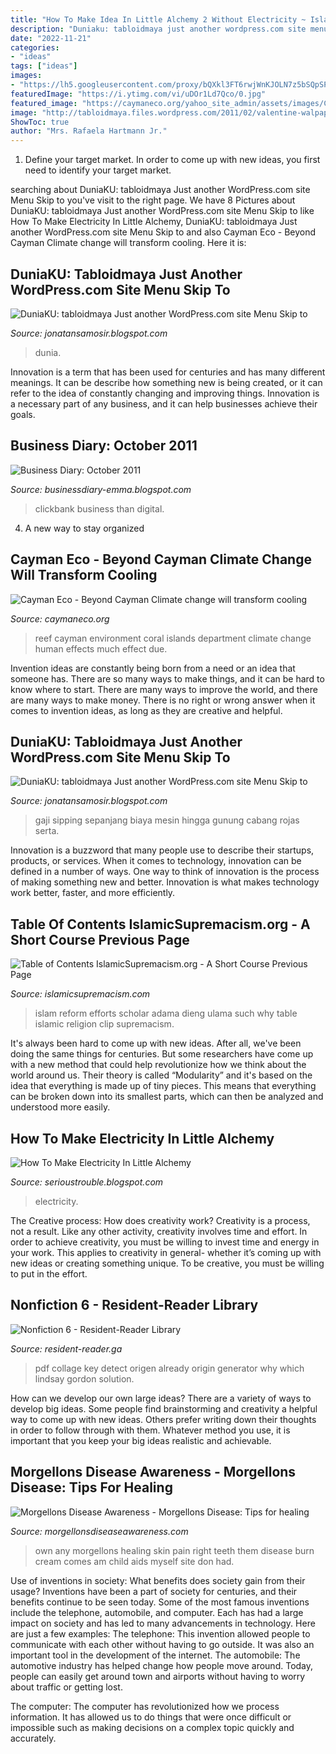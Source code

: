 ```yaml
---
title: "How To Make Idea In Little Alchemy 2 Without Electricity ~ Islam Reform Efforts Scholar Adama Dieng Ulama Such Why Table Islamic Religion Clip Supremacism"
description: "Duniaku: tabloidmaya just another wordpress.com site menu skip to"
date: "2022-11-21"
categories:
- "ideas"
tags: ["ideas"]
images:
- "https://lh5.googleusercontent.com/proxy/bQXkl3FT6rwjWnKJOLN7z5bSQpSPDiOXEy-CJqbBlI33QGovRHHAG6b9OWEXnTEYmjldYb1lAKM0LTQRW6yAblqkhyxVNxTuqJ6FjOaHPrUnxMB7gXJoYDKV2O0lu_5XdF8=s0-d"
featuredImage: "https://i.ytimg.com/vi/uDOr1Ld7Qco/0.jpg"
featured_image: "https://caymaneco.org/yahoo_site_admin/assets/images/Cayman-Islands-coral-reef-Photo-courtesy-Department-of-Environment.4192127_std.jpg"
image: "http://tabloidmaya.files.wordpress.com/2011/02/valentine-walpapers-19.jpg"
ShowToc: true
author: "Mrs. Rafaela Hartmann Jr."
---
```



1. Define your target market. In order to come up with new ideas, you first need to identify your target market.

	

		
searching about DuniaKU: tabloidmaya Just another WordPress.com site Menu Skip to you've visit to the right page. We have 8 Pictures about DuniaKU: tabloidmaya Just another WordPress.com site Menu Skip to like How To Make Electricity In Little Alchemy, DuniaKU: tabloidmaya Just another WordPress.com site Menu Skip to and also Cayman Eco - Beyond Cayman Climate change will transform cooling. Here it is:
		
    
## DuniaKU: Tabloidmaya Just Another WordPress.com Site Menu Skip To

<img loading=lazy src="http://tabloidmaya.files.wordpress.com/2011/02/valentine-walpapers-19.jpg" onerror="this.onerror=null;this.src='https://tse2.mm.bing.net/th?id=OIP.WrTD9gZ4x3eGz_B3BWwd4QHaEo&amp;pid=15.1';" alt="DuniaKU: tabloidmaya Just another WordPress.com site Menu Skip to">

_Source: jonatansamosir.blogspot.com_

>dunia. 

	

Innovation is a term that has been used for centuries and has many different meanings. It can be describe how something new is being created, or it can refer to the idea of constantly changing and improving things. Innovation is a necessary part of any business, and it can help businesses achieve their goals.

    
## Business Diary: October 2011

<img loading=lazy src="http://4.bp.blogspot.com/-4WzpXvZ791c/Tq5HhN0fqLI/AAAAAAAAFFo/d9KLT5W1mZY/s1600/Clickbank-Tips.png" onerror="this.onerror=null;this.src='https://tse4.mm.bing.net/th?id=OIP.qJX623JW1C7AXK9BxoI6iQAAAA&amp;pid=15.1';" alt="Business Diary: October 2011">

_Source: businessdiary-emma.blogspot.com_

>clickbank business than digital. 

	

4. A new way to stay organized

    
## Cayman Eco - Beyond Cayman Climate Change Will Transform Cooling

<img loading=lazy src="https://caymaneco.org/yahoo_site_admin/assets/images/Cayman-Islands-coral-reef-Photo-courtesy-Department-of-Environment.4192127_std.jpg" onerror="this.onerror=null;this.src='https://tse4.mm.bing.net/th?id=OIP.dWyDsZ1crtsDFUXNktI3XwAAAA&amp;pid=15.1';" alt="Cayman Eco - Beyond Cayman Climate change will transform cooling">

_Source: caymaneco.org_

>reef cayman environment coral islands department climate change human effects much effect due. 

	

Invention ideas are constantly being born from a need or an idea that someone has. There are so many ways to make things, and it can be hard to know where to start. There are many ways to improve the world, and there are many ways to make money. There is no right or wrong answer when it comes to invention ideas, as long as they are creative and helpful.

    
## DuniaKU: Tabloidmaya Just Another WordPress.com Site Menu Skip To

<img loading=lazy src="https://lh5.googleusercontent.com/proxy/bQXkl3FT6rwjWnKJOLN7z5bSQpSPDiOXEy-CJqbBlI33QGovRHHAG6b9OWEXnTEYmjldYb1lAKM0LTQRW6yAblqkhyxVNxTuqJ6FjOaHPrUnxMB7gXJoYDKV2O0lu_5XdF8=s0-d" onerror="this.onerror=null;this.src='https://tse2.mm.bing.net/th?id=OIP.bia4AZ36Gvoib6L6V6XPuAHaFj&amp;pid=15.1';" alt="DuniaKU: tabloidmaya Just another WordPress.com site Menu Skip to">

_Source: jonatansamosir.blogspot.com_

>gaji sipping sepanjang biaya mesin hingga gunung cabang rojas serta. 

	

Innovation is a buzzword that many people use to describe their startups, products, or services. When it comes to technology, innovation can be defined in a number of ways. One way to think of innovation is the process of making something new and better. Innovation is what makes technology work better, faster, and more efficiently.

    
## Table Of Contents IslamicSupremacism.org - A Short Course Previous Page

<img loading=lazy src="http://islamicsupremacism.com/Efforts_To_Reform_Islam_files/imgres.jpg" onerror="this.onerror=null;this.src='https://tse2.mm.bing.net/th?id=OIP.3RapkIv99Xvro-94jWUV-QAAAA&amp;pid=15.1';" alt="Table of Contents IslamicSupremacism.org - A Short Course Previous Page">

_Source: islamicsupremacism.com_

>islam reform efforts scholar adama dieng ulama such why table islamic religion clip supremacism. 

	

It's always been hard to come up with new ideas. After all, we've been doing the same things for centuries. But some researchers have come up with a new method that could help revolutionize how we think about the world around us. Their theory is called “Modularity” and it's based on the idea that everything is made up of tiny pieces. This means that everything can be broken down into its smallest parts, which can then be analyzed and understood more easily.

    
## How To Make Electricity In Little Alchemy

<img loading=lazy src="https://i.ytimg.com/vi/uDOr1Ld7Qco/0.jpg" onerror="this.onerror=null;this.src='https://tse4.mm.bing.net/th?id=OIP.KELoXubxUtE7agkw_ivETgHaFj&amp;pid=15.1';" alt="How To Make Electricity In Little Alchemy">

_Source: serioustrouble.blogspot.com_

>electricity. 

	

The Creative process: How does creativity work?
Creativity is a process, not a result. Like any other activity, creativity involves time and effort. In order to achieve creativity, you must be willing to invest time and energy in your work. This applies to creativity in general- whether it’s coming up with new ideas or creating something unique. To be creative, you must be willing to put in the effort.

    
## Nonfiction 6 - Resident-Reader Library

<img loading=lazy src="https://images-na.ssl-images-amazon.com/images/I/51AlOnB5M0L._SX326_BO1,204,203,200_.jpg" onerror="this.onerror=null;this.src='https://tse1.mm.bing.net/th?id=OIP.xT67t1TWZG3M2exoQ845wAAAAA&amp;pid=15.1';" alt="Nonfiction 6 - Resident-Reader Library">

_Source: resident-reader.ga_

>pdf collage key detect origen already origin generator why which lindsay gordon solution. 

	

How can we develop our own large ideas?
There are a variety of ways to develop big ideas. Some people find brainstorming and creativity a helpful way to come up with new ideas. Others prefer writing down their thoughts in order to follow through with them. Whatever method you use, it is important that you keep your big ideas realistic and achievable.

    
## Morgellons Disease Awareness - Morgellons Disease: Tips For Healing

<img loading=lazy src="http://morgellonsdiseaseawareness.com/yahoo_site_admin/assets/images/cnhealing2.255125058_std.jpg" onerror="this.onerror=null;this.src='https://tse3.mm.bing.net/th?id=OIP.wR8RV5GlzB0m-0zzVHHfJwAAAA&amp;pid=15.1';" alt="Morgellons Disease Awareness - Morgellons Disease: Tips for healing">

_Source: morgellonsdiseaseawareness.com_

>own any morgellons healing skin pain right teeth them disease burn cream comes am child aids myself site don had. 

	

Use of inventions in society: What benefits does society gain from their usage?
Inventions have been a part of society for centuries, and their benefits continue to be seen today. Some of the most famous inventions include the telephone, automobile, and computer. Each has had a large impact on society and has led to many advancements in technology. Here are just a few examples: The telephone: This invention allowed people to communicate with each other without having to go outside. It was also an important tool in the development of the internet.
The automobile: The automotive industry has helped change how people move around. Today, people can easily get around town and airports without having to worry about traffic or getting lost.

The computer: The computer has revolutionized how we process information. It has allowed us to do things that were once difficult or impossible such as making decisions on a complex topic quickly and accurately.

